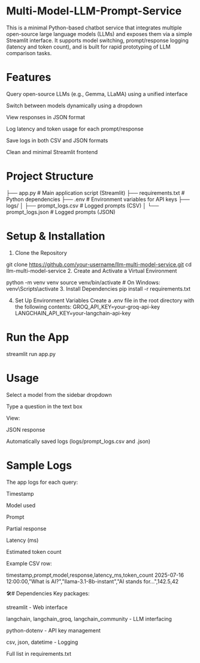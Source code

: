 # Multi-Model-LLM-Prompt-Service
This is a minimal Python-based chatbot service that integrates multiple open-source large language models (LLMs) and exposes them via a simple Streamlit interface. It supports model switching, prompt/response logging (latency and token count), and is built for rapid prototyping of LLM comparison tasks.

# Features
Query open-source LLMs (e.g., Gemma, LLaMA) using a unified interface

Switch between models dynamically using a dropdown

View responses in JSON format

Log latency and token usage for each prompt/response

Save logs in both CSV and JSON formats

Clean and minimal Streamlit frontend

# Project Structure

├── app.py                # Main application script (Streamlit)
├── requirements.txt      # Python dependencies
├── .env                  # Environment variables for API keys
├── logs/
│   ├── prompt_logs.csv   # Logged prompts (CSV)
│   └── prompt_logs.json  # Logged prompts (JSON)


# Setup & Installation

1. Clone the Repository

git clone https://github.com/your-username/llm-multi-model-service.git
cd llm-multi-model-service
2. Create and Activate a Virtual Environment

python -m venv venv
source venv/bin/activate  # On Windows: venv\Scripts\activate
3. Install Dependencies
pip install -r requirements.txt

4. Set Up Environment Variables
Create a .env file in the root directory with the following contents:
GROQ_API_KEY=your-groq-api-key
LANGCHAIN_API_KEY=your-langchain-api-key

# Run the App
streamlit run app.py

# Usage
Select a model from the sidebar dropdown

Type a question in the text box

View:

JSON response

Automatically saved logs (logs/prompt_logs.csv and .json)

# Sample Logs
The app logs for each query:

Timestamp

Model used

Prompt

Partial response

Latency (ms)

Estimated token count

Example CSV row:

timestamp,prompt,model,response,latency_ms,token_count
2025-07-16 12:00:00,"What is AI?","llama-3.1-8b-instant","AI stands for...",142.5,42


🛠# Dependencies
Key packages:

streamlit - Web interface

langchain, langchain_groq, langchain_community - LLM interfacing

python-dotenv - API key management

csv, json, datetime - Logging

Full list in requirements.txt
